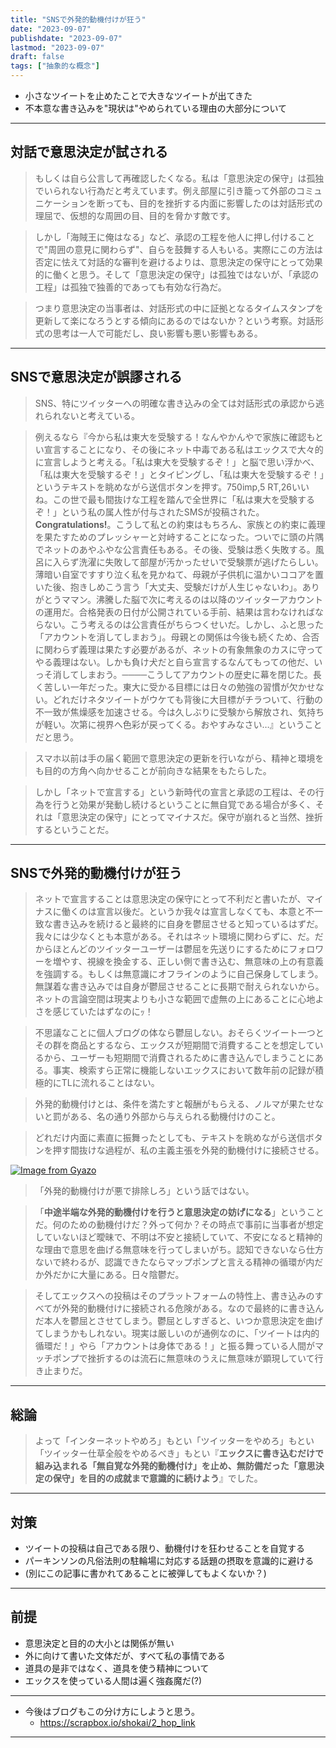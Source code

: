 ```yaml
---
title: "SNSで外発的動機付けが狂う"
date: "2023-09-07"
publishdate: "2023-09-07"
lastmod: "2023-09-07"
draft: false
tags: ["抽象的な概念"]
---
```

- 小さなツイートを止めたことで大きなツイートが出てきた
- 不本意な書き込みを"現状は"やめられている理由の大部分について
---
## 対話で意思決定が試される
> もしくは自ら公言して再確認したくなる。私は「意思決定の保守」は孤独でいられない行為だと考えています。例え部屋に引き籠って外部のコミュニケーションを断っても、目的を挫折する内面に影響したのは対話形式の理屈で、仮想的な周囲の目、目的を脅かす敵です。

> しかし「海賊王に俺はなる」など、承認の工程を他人に押し付けることで"周囲の意見に関わらず"、自らを鼓舞する人もいる。実際にこの方法は否定に怯えて対話的な審判を避けるよりは、意思決定の保守にとって効果的に働くと思う。そして「意思決定の保守」は孤独ではないが、「承認の工程」は孤独で独善的であっても有効な行為だ。

> つまり意思決定の当事者は、対話形式の中に証拠となるタイムスタンプを更新して楽になろうとする傾向にあるのではないか？という考察。対話形式の思考は一人で可能だし、良い影響も悪い影響もある。

---
## SNSで意思決定が誤謬される
> SNS、特にツイッターへの明確な書き込みの全ては対話形式の承認から逃れられないと考えている。

> 例えるなら『今から私は東大を受験する！なんやかんやで家族に確認もとい宣言することになり、その後にネット中毒である私はエックスで大々的に宣言しようと考える。「私は東大を受験するぞ！」と脳で思い浮かべ、「私は東大を受験するぞ！」とタイピングし、「私は東大を受験するぞ！」というテキストを眺めながら送信ボタンを押す。750imp,5 RT,26いいね。この世で最も間抜けな工程を踏んで全世界に「私は東大を受験するぞ！」という私の属人性が付与されたSMSが投稿された。**Congratulations!**。こうして私との約束はもちろん、家族との約束に義理を果たすためのプレッシャーと対峙することになった。ついでに頭の片隅でネットのあやふやな公言責任もある。その後、受験は悉く失敗する。風呂に入らず洗濯に失敗して部屋が汚かったせいで受験票が逃げたらしい。薄暗い自室ですすり泣く私を見かねて、母親が子供机に温かいココアを置いた後、抱きしめこう言う「大丈夫、受験だけが人生じゃないわ」。ありがとうママン。沸騰した脳で次に考えるのは以降のツイッターアカウントの運用だ。合格発表の日付が公開されている手前、結果は言わなければならない。こう考えるのは公言責任がちらつくせいだ。しかし、ふと思った「アカウントを消してしまおう」。母親との関係は今後も続くため、合否に関わらず義理は果たす必要があるが、ネットの有象無象のカスに守ってやる義理はない。しかも負け犬だと自ら宣言するなんてもっての他だ、いっそ消してしまおう。────こうしてアカウントの歴史に幕を閉じた。長く苦しい一年だった。東大に受かる目標には日々の勉強の習慣が欠かせない。どれだけネタツイートがウケても背後に大目標がチラついて、行動の不一致が焦燥感を加速させる。今は久しぶりに受験から解放され、気持ちが軽い。次第に視界へ色彩が戻ってくる。おやすみなさい…』ということだと思う。

> スマホ以前は手の届く範囲で意思決定の更新を行いながら、精神と環境をも目的の方角へ向かせることが前向きな結果をもたらした。

> しかし「ネットで宣言する」という新時代の宣言と承認の工程は、その行為を行うと効果が発動し続けるということに無自覚である場合が多く、それは「意思決定の保守」にとってマイナスだ。保守が崩れると当然、挫折するということだ。
---
## SNSで外発的動機付けが狂う
> ネットで宣言することは意思決定の保守にとって不利だと書いたが、マイナスに働くのは宣言以後だ。というか我々は宣言しなくても、本意と不一致な書き込みを続けると最終的に自身を鬱屈させると知っているはずだ。我々には少なくとも本意がある。それはネット環境に関わらずに、だ。だからほとんどのツイッターユーザーは鬱屈を先送りにするためにフォロワーを増やす、視線を換金する、正しい側で書き込む、無意味の上の有意義を強調する。もしくは無意識にオフラインのように自己保身してしまう。無謀着な書き込みでは自身が鬱屈させることに長期で耐えられないから。ネットの言論空間は現実よりも小さな範囲で虚無の上にあることに心地よさを感じていたはずなのにｯ！

> 不思議なことに個人ブログの体なら鬱屈しない。おそらくツイート一つとその群を商品とするなら、エックスが短期間で消費することを想定しているから、ユーザーも短期間で消費されるために書き込んでしまうことにある。事実、検索すら正常に機能しないエックスにおいて数年前の記録が積極的にTLに流れることはない。

> 外発的動機付けとは、条件を満たすと報酬がもらえる、ノルマが果たせないと罰がある、名の通り外部から与えられる動機付けのこと。

> どれだけ内面に素直に振舞ったとしても、テキストを眺めながら送信ボタンを押す間抜けな過程が、私の主義主張を外発的動機付けに接続させる。

[![Image from Gyazo](https://i.gyazo.com/a428f9c49eecb5a58cbb6b540d9455f8.png)](https://gyazo.com/a428f9c49eecb5a58cbb6b540d9455f8)
> 「外発的動機付けが悪で排除しろ」という話ではない。

> 「**中途半端な外発的動機付けを行うと意思決定の妨げになる**」ということだ。何のための動機付けだ？外って何か？その時点で事前に当事者が想定していないほど曖昧で、不明は不安と接続していて、不安になると精神的な理由で意思を曲げる無意味を行ってしまいがち。認知できないなら仕方ないで終わるが、認識できたならマップポンプと言える精神の循環が内だか外だかに大量にある。日々陰鬱だ。

> そしてエックスへの投稿はそのプラットフォームの特性上、書き込みのすべてが外発的動機付けに接続される危険がある。なので最終的に書き込んだ本人を鬱屈とさせてしまう。鬱屈としすぎると、いつか意思決定を曲げてしまうかもしれない。現実は厳しいのが通例なのに、「ツイートは内的循環だ！」やら「アカウントは身体である！」と振る舞っている人間がマッチポンプで挫折するのは流石に無意味のうえに無意味が顕現していて行き止まりだ。
---
## 総論
> よって「インターネットやめろ」もとい「ツイッターをやめろ」もとい「ツイッター仕草全般をやめるべき」もとい『**エックスに書き込むだけで組み込まれる「無自覚な外発的動機付け」を止め、無防備だった「意思決定の保守」を目的の成就まで意識的に続けよう**』でした。

--- 
## 対策
- ツイートの投稿は自己である限り、動機付けを狂わせることを自覚する
- パーキンソンの凡俗法則の駐輪場に対応する話題の摂取を意識的に避ける
- (別にこの記事に書かれてあることに被弾してもよくないか？)
---
## 前提
- 意思決定と目的の大小とは関係が無い
- 外に向けて書いた文体だが、すべて私の事情である
- 道具の是非ではなく、道具を使う精神について
- エックスを使っている人間は遍く強姦魔だ(?)
---
- 今後はブログもこの分け方にしようと思う。
	- https://scrapbox.io/shokai/2_hop_link
---

